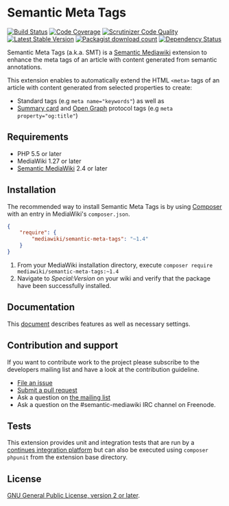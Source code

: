 # Semantic Meta Tags

[![Build Status](https://secure.travis-ci.org/SemanticMediaWiki/SemanticMetaTags.svg?branch=master)](http://travis-ci.org/SemanticMediaWiki/SemanticMetaTags)
[![Code Coverage](https://scrutinizer-ci.com/g/SemanticMediaWiki/SemanticMetaTags/badges/coverage.png?b=master)](https://scrutinizer-ci.com/g/SemanticMediaWiki/SemanticMetaTags/?branch=master)
[![Scrutinizer Code Quality](https://scrutinizer-ci.com/g/SemanticMediaWiki/SemanticMetaTags/badges/quality-score.png?b=master)](https://scrutinizer-ci.com/g/SemanticMediaWiki/SemanticMetaTags/?branch=master)
[![Latest Stable Version](https://poser.pugx.org/mediawiki/semantic-meta-tags/version.png)](https://packagist.org/packages/mediawiki/semantic-meta-tags)
[![Packagist download count](https://poser.pugx.org/mediawiki/semantic-meta-tags/d/total.png)](https://packagist.org/packages/mediawiki/semantic-meta-tags)
[![Dependency Status](https://www.versioneye.com/php/mediawiki:semantic-meta-tags/badge.png)](https://www.versioneye.com/php/mediawiki:semantic-meta-tags)

Semantic Meta Tags (a.k.a. SMT) is a [Semantic Mediawiki][smw] extension to enhance
the meta tags of an article with content generated from semantic annotations.

This extension enables to automatically extend the HTML `<meta>` tags of an article
with content generated from selected properties to create:

- Standard tags (e.g `meta name="keywords"`) as well as
- [Summary card][tw] and [Open Graph][opg] protocol tags (e.g `meta property="og:title"`)

## Requirements

- PHP 5.5 or later
- MediaWiki 1.27 or later
- [Semantic MediaWiki][smw] 2.4 or later

## Installation

The recommended way to install Semantic Meta Tags is by using [Composer][composer] with an entry in MediaWiki's `composer.json`.

```json
{
	"require": {
		"mediawiki/semantic-meta-tags": "~1.4"
	}
}
```
1. From your MediaWiki installation directory, execute
   `composer require mediawiki/semantic-meta-tags:~1.4`
2. Navigate to _Special:Version_ on your wiki and verify that the package
   have been successfully installed.

## Documentation

This [document](docs/README.md) describes features as well as necessary settings.

## Contribution and support

If you want to contribute work to the project please subscribe to the developers mailing list and
have a look at the contribution guideline.

* [File an issue](https://github.com/SemanticMediaWiki/SemanticMetaTags/issues)
* [Submit a pull request](https://github.com/SemanticMediaWiki/SemanticMetaTags/pulls)
* Ask a question on [the mailing list](https://www.semantic-mediawiki.org/wiki/Mailing_list)
* Ask a question on the #semantic-mediawiki IRC channel on Freenode.

## Tests

This extension provides unit and integration tests that are run by a [continues integration platform][travis]
but can also be executed using `composer phpunit` from the extension base directory.

## License

[GNU General Public License, version 2 or later][gpl-licence].

[smw]: https://github.com/SemanticMediaWiki/SemanticMediaWiki
[contributors]: https://github.com/SemanticMediaWiki/SemanticMetaTags/graphs/contributors
[travis]: https://travis-ci.org/SemanticMediaWiki/SemanticMetaTags
[gpl-licence]: https://www.gnu.org/copyleft/gpl.html
[composer]: https://getcomposer.org/
[opg]: http://ogp.me/
[tw]: https://dev.twitter.com/cards/types/summary
